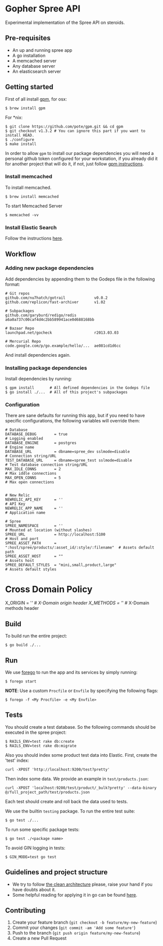 # Gopher Spree API

Experimental implementation of the Spree API on steroids.

## Pre-requisites

- An up and running spree app
- A go installation
- A memcached server
- Any database server
- An elasticsearch server

## Getting started

First of all install [gpm](https://github.com/pote/gpm), for osx:

    $ brew install gpm

For *nix:

    $ git clone https://github.com/pote/gpm.git && cd gpm
    $ git checkout v1.3.2 # You can ignore this part if you want to install HEAD.
    $ ./configure
    $ make install

In order to allow `gpm` to install our package dependencies
you will need a personal github token configured for your workstation,
if you already did it for another project that will do it, if not, just
follow [gpm instructions](https://github.com/pote/gpm#private-repos).

### Install memcached

To install memcached.

    $ brew install memcached

To start Memcached Server

    $ memcached -vv

### Install Elastic Search

Follow the instructions [here](https://www.elastic.co/guide/en/elasticsearch/reference/current/_installation.html).

## Workflow

### Adding new package dependencies

Add dependencies by appending them to the Godeps file in the following
format:

    # Git repos
    github.com/nu7hatch/gotrail             v0.0.2
    github.com/replicon/fast-archiver       v1.02

    # Subpackages
    github.com/garyburd/redigo/redis        a6a0a737c00caf4d4c2bb589941ace0d688168bb

    # Bazaar Repo
    launchpad.net/gocheck                   r2013.03.03

    # Mercurial Repo
    code.google.com/p/go.example/hello/...  ae081cd1d6cc

And install dependencies again.

### Installing package dependencies

Install dependencies by running:

    $ gpm install       # All defined dependencies in the Godeps file
    $ go install ./...  # All of this project's subpackages


### Configuration

There are sane defaults for running this app, but if you need to have
specific configurations, the following variables will override them:

```
# Database
DATABASE_DEBUG        = true                                               # Logging enabled
DATABASE_ENGINE       = postgres                                           # Engine name
DATABASE_URL          = dbname=spree_dev sslmode=disable                   # Connection string/URL
TEST_DATABASE_URL     = dbname=spree_test sslmode=disable                  # Test database connection string/URL
MAX_IDLE_CONNS        = 2                                                  # Max iddle connections
MAX_OPEN_CONNS        = 5                                                  # Max open connections


# New Relic
NEWRELIC_API_KEY      = ''                                                 # API Key
NEWRELIC_APP_NAME     = ''                                                 # Application name

# Spree
SPREE_NAMESPACE       = ''                                                 # Mounted at location (without slashes)
SPREE_URL             = http://localhost:5100                              # Host and port
SPREE_ASSET_PATH      = ":host/spree/products/:asset_id/:style/:filename"  # Assets default path
SPREE_ASSET_HOST      = ""                                                 # Assets host
SPREE_DEFAULT_STYLES  = "mini,small,product,large"                         # Assets default styles
```

# Cross Domain Policy
X_ORIGIN              = '*'                                                # X-Domain origin header
X_METHODS             = '*'                                                # X-Domain methods header

## Build

To build run the entire project:

    $ go build ./...

## Run

We use [forego](http://github.com/ddollar/forego) to run the app and
its services by simply running:

    $ forego start

**NOTE**: Use a custom `Procfile` or `Envfile` by specifying the
following flags:

    $ forego -f <My Procfile> -e <My Envfile>

## Tests

  You should create a test database. So the following commands should be executed in the spree project:

    $ RAILS_ENV=test rake db:create
    $ RAILS_ENV=test rake db:migrate

  Also you should index some product test data into Elastic. First, create the 'test' index:

    curl -XPOST 'http://localhost:9200/test?pretty'

  Then index some data. We provide an example in `test/products.json`:

    curl -XPOST 'localhost:9200/test/product/_bulk?pretty' --data-binary @/full_project_path/test/products.json

Each test should create and roll back the data used to tests.

  We use the builtin `testing` package. To run the entire test suite:

    $ go test ./...

  To run some specific package tests:

    $ go test ./<package name>

  To avoid GIN logging in tests:

    $ GIN_MODE=test go test


## Guidelines and project structure

- We try to follow [the clean
architecture](http://blog.8thlight.com/uncle-bob/2012/08/13/the-clean-architecture.html) please, raise your hand if you have doubts about it.
- Some helpful reading for applying it in go can be found
[here](http://manuel.kiessling.net/2012/09/28/applying-the-clean-architecture-to-go-applications).

## Contributing

1. Create your feature branch (`git checkout -b feature/my-new-feature`)
2. Commit your changes (`git commit -am 'Add some feature'`)
3. Push to the branch (`git push origin feature/my-new-feature`)
4. Create a new Pull Request
